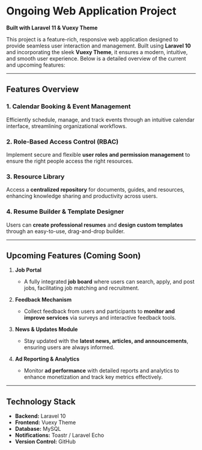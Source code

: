 # **Ongoing Web Application Project**  
**Built with Laravel 11 & Vuexy Theme**  

This project is a feature-rich, responsive web application designed to provide seamless user interaction and management. Built using **Laravel 10** and incorporating the sleek **Vuexy Theme**, it ensures a modern, intuitive, and smooth user experience. Below is a detailed overview of the current and upcoming features:

---

## **Features Overview**

### 1. **Calendar Booking & Event Management**  
Efficiently schedule, manage, and track events through an intuitive calendar interface, streamlining organizational workflows.

### 2. **Role-Based Access Control (RBAC)**  
Implement secure and flexible **user roles and permission management** to ensure the right people access the right resources.

### 3. **Resource Library**  
Access a **centralized repository** for documents, guides, and resources, enhancing knowledge sharing and productivity across users.

### 4. **Resume Builder & Template Designer**  
Users can **create professional resumes** and **design custom templates** through an easy-to-use, drag-and-drop builder.

---

## **Upcoming Features (Coming Soon)**  

1. **Job Portal**  
   - A fully integrated **job board** where users can search, apply, and post jobs, facilitating job matching and recruitment.

2. **Feedback Mechanism**  
   - Collect feedback from users and participants to **monitor and improve services** via surveys and interactive feedback tools.

3. **News & Updates Module**  
   - Stay updated with the **latest news, articles, and announcements**, ensuring users are always informed.

4. **Ad Reporting & Analytics**  
   - Monitor **ad performance** with detailed reports and analytics to enhance monetization and track key metrics effectively.

---

## **Technology Stack**  

- **Backend:** Laravel 10  
- **Frontend:** Vuexy Theme  
- **Database:** MySQL  
- **Notifications:** Toastr / Laravel Echo  
- **Version Control:** GitHub  


